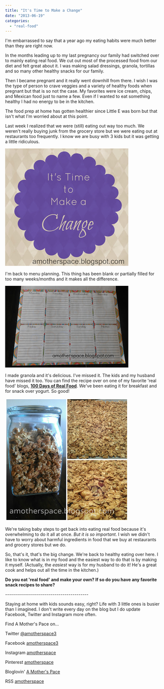 ```yaml
---
title: "It's Time to Make a Change"
date: "2013-06-19"
categories: 
  - "real-food"
---
```


I'm embarrassed to say that a year ago my eating habits were much better than they are right now.   
  
In the months leading up to my last pregnancy our family had switched over to mainly eating real food. We cut out most of the processed food from our diet and felt great about it. I was making salad dressings, granola, tortillas and so many other healthy snacks for our family.   
  
Then I became pregnant and it really went downhill from there. I wish I was the type of person to crave veggies and a variety of healthy foods when pregnant but that is so not the case. My favorites were ice cream, chips, and Mexican food just to name a few. Even if I wanted to eat something healthy I had no energy to be in the kitchen.  
  
The food prep at home has gotten healthier since Little E was born but that isn't what I'm worried about at this point.  
  
Last week I realized that we were (still) eating out way too much. We weren't really buying junk from the grocery store but we were eating out at restaurants too frequently. I know we are busy with 3 kids but it was getting a little ridiculous.   
  
  

[![It's Time to Make a Change | A Mother's Pace](images/MakeAChange.jpg "It's Time to Make a Change | A Mother's Pace")](http://amotherspace.net/wp-content/uploads/2013/06/MakeAChange1.jpg)

  
I'm back to menu planning. This thing has been blank or partially filled for too many weeks/months and it makes all the difference.   
  
  

[![It's Time to Make a Change | A Mother's Pace](images/menucalendar.jpg "It's Time to Make a Change | A Mother's Pace")](http://amotherspace.net/wp-content/uploads/2013/06/menucalendar1.jpg)

  
I made granola and it's delicious. I've missed it. The kids and my husband have missed it too. You can find the recipe over on one of my favorite 'real food' blogs, [**100 Days of Real Food**](http://bit.ly/17WqzMe). We've been eating it for breakfast and for snack over yogurt. So good!  
  
  

[![It's Time to Make a Change | A Mother's Pace](images/granola.jpg "It's Time to Make a Change | A Mother's Pace")](http://amotherspace.net/wp-content/uploads/2013/06/granola1.jpg)

  
We're taking baby steps to get back into eating real food because it's overwhelming to do it all at once. _But it is so important_. I wish we didn't have to worry about harmful ingredients in food that we buy at restaurants and grocery stores but we do.   
  
So, that's it, that's the big change. We're back to healthy eating over here. I like to know what is in my food and the easiest way to do that is by making it myself. (Actually, the _easiest_ way is for my husband to do it! He's a great cook and helps out all the time in the kitchen.)  
  
  

**Do you eat 'real food' and make your own? If so do you have any favorite snack recipes to share?** 

  
  
  
  

\------------------------------------------

  

Staying at home with kids sounds easy, right? Life with 3 little ones is busier than I imagined. I don't write every day on the blog but I do update Facebook, Twitter and Instagram more often.   
  
Find A Mother's Pace on...  
  
Twitter [@amotherspace3](https://twitter.com/amotherspace3)  
  
Facebook [amotherspace3](http://facebook.com/amotherspace3)  
  
Instagram [amotherspace](http://instagram.com/amotherspace)  
  
Pinterest [amotherspace](http://pinterest.com/amotherspace/)  
  
Bloglovin' [A Mother's Pace](http://www.bloglovin.com/en/blog/6680087)  
  
RSS [amotherspace](http://feeds.feedburner.com/amotherspace)
